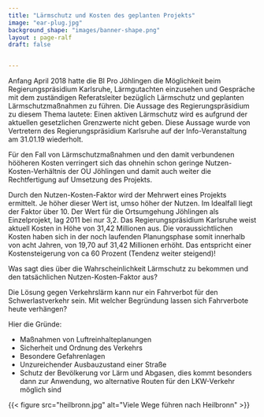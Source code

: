 ```yaml
---
title: "Lärmschutz und Kosten des geplanten Projekts"
image: "ear-plug.jpg"
background_shape: "images/banner-shape.png"
layout : page-ralf
draft: false


---
```


Anfang April 2018 hatte die BI Pro Jöhlingen die Möglichkeit beim Regierungspräsidium Karlsruhe, Lärmgutachten einzusehen und Gespräche mit dem zuständigen Referatsleiter bezüglich Lärmschutz und geplanten Lärmschutzmaßnahmen zu führen. Die Aussage des Regierungspräsidium zu diesem Thema lautete: Einen aktiven Lärmschutz wird es aufgrund der aktuellen gesetzlichen Grenzwerte nicht geben. Diese Aussage wurde von Vertretern des Regierungspräsidium Karlsruhe auf der Info-Veranstaltung am 31.01.19 wiederholt.

Für den Fall von Lärmschutzmaßnahmen und den damit verbundenen hööheren Kosten verringert sich das ohnehin schon geringe Nutzen-Kosten-Verhältnis der OU Jöhlingen und damit auch weiter die Rechtfertigung auf Umsetzung des Projekts.

Durch den Nutzen-Kosten-Faktor wird der Mehrwert eines Projekts ermittelt.
Je höher dieser Wert ist, umso höher der Nutzen. Im Idealfall liegt der Faktor über 10. Der Wert für die Ortsumgehung Jöhlingen als Einzelprojekt, lag 2011 bei nur 3,2.
Das Regierungspräsidium Karlsruhe weist aktuell Kosten in Höhe von 31,42 Millionen aus. Die voraussichtlichen Kosten haben sich in der noch laufenden Planungsphase somit innerhalb von acht Jahren, von 19,70 auf 31,42 Millionen erhöht. Das entspricht einer Kostensteigerung von ca 60 Prozent (Tendenz weiter steigend)!

Was sagt dies über die Wahrscheinlichkeit Lärmschutz zu bekommen und den tatsächlichen Nutzen-Kosten-Faktor aus?

Die Lösung gegen Verkehrslärm kann nur ein Fahrverbot für den Schwerlastverkehr sein. Mit welcher Begründung lassen sich Fahrverbote heute verhängen?

Hier die Gründe:
* Maßnahmen von Luftreinhalteplanungen
* Sicherheit und Ordnung des Verkehrs
* Besondere Gefahrenlagen
* Unzureichender Ausbauzustand einer Straße
* Schutz der Bevölkerung vor Lärm und Abgasen, dies kommt besonders dann zur Anwendung, wo alternative Routen für den LKW-Verkehr möglich sind

{{< figure src="heilbronn.jpg" alt="Viele Wege führen nach Heilbronn" >}}

